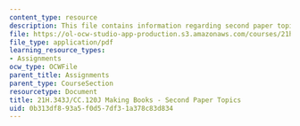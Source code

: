 ```yaml
---
content_type: resource
description: This file contains information regarding second paper topics.
file: https://ol-ocw-studio-app-production.s3.amazonaws.com/courses/21h-343j-making-books-the-renaissance-and-today-spring-2016/0b313df893a5f0d57df31a378c83d834_MIT21H_343JS16_Paper2.pdf
file_type: application/pdf
learning_resource_types:
- Assignments
ocw_type: OCWFile
parent_title: Assignments
parent_type: CourseSection
resourcetype: Document
title: 21H.343J/CC.120J Making Books - Second Paper Topics
uid: 0b313df8-93a5-f0d5-7df3-1a378c83d834
---
```

